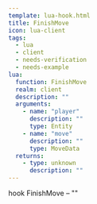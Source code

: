 ```yaml
---
template: lua-hook.html
title: FinishMove
icon: lua-client
tags:
  - lua
  - client
  - needs-verification
  - needs-example
lua:
  function: FinishMove
  realm: client
  description: ""
  arguments:
    - name: "player"
      description: ""
      type: Entity
    - name: "move"
      description: ""
      type: MoveData
  returns:
    - type: unknown
      description: ""
---
```


<div class="lua__search__keywords">
hook FinishMove &#x2013; ""
</div>

